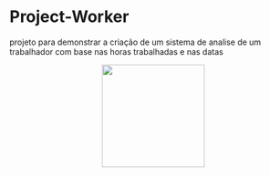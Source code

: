 # Project-Worker
 projeto para demonstrar a criação de um sistema de analise de um trabalhador com base nas horas trabalhadas e nas datas

<div align="center">
  
  <a href="https://github.com/user-attachments/assets/bb7ca0ca-df8a-460b-af4b-04d0494f2cad">
  <img height="180em" src="https://github.com/user-attachments/assets/bb7ca0ca-df8a-460b-af4b-04d0494f2cad"/>
  
</div>
